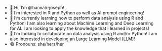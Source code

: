 - 👋 Hi, I’m @hannah-joseph!
- 👀 I’m interested in R and Python as well as AI prompt engineering!
- 🌱 I’m currently learning how to perform data analysis using R and Python! I am also learning about Machine Learning and Deep Learning for AI. I am looking to apply the knowledge that I learned in projects!
- 💞️ I’m looking to collaborate on data analysis using R and/or Python! I am also interested in developing an Large Learning Model (LLM)!
- 😄 Pronouns: she/hers/her

<!---
hannah-joseph/hannah-joseph is a ✨ special ✨ repository because its `README.md` (this file) appears on your GitHub profile.
You can click the Preview link to take a look at your changes.
--->
